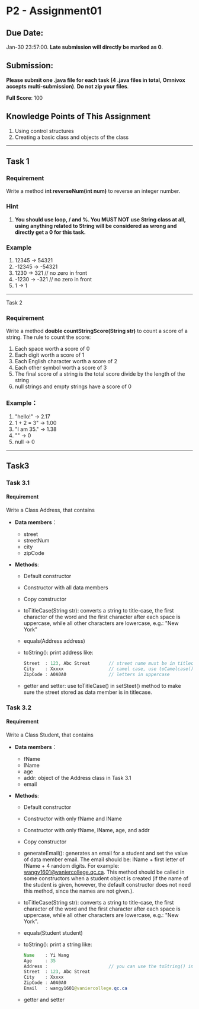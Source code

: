 # P2 - Assignment01

## **Due Date:** 

Jan-30 23:57:00. **Late submission will directly be marked as 0**.

## **Submission:**

**Please submit one .java file for each task (****4 .java files in total****, Omnivox accepts multi-submission)**. **Do not zip your files**.

**Full Score**: 100

## **Knowledge Points**  of  This  Assignment

1. Using control structures 
2. Creating a basic class and objects of the class 

***

## Task 1

### Requirement

Write a method **int reverseNum(int num)** to reverse an integer number. 

### Hint

1. **You should use loop, / and %. You MUST NOT use String class at all, using anything related to String will be considered as wrong and directly get a 0 for this task.**

### Example

1. 12345 -> 54321
2. -12345 -> -54321 
3. 1230 -> 321                 // no zero in front
4. -1230 -> -321              // no zero in front
5. 1 -> 1 

***

Task 2

### Requirement

Write a method **double countStringScore(String str)** to count a score of a string. The rule to count the score:

1. Each space worth a score of 0 
2. Each digit worth a score of 1 
3. Each English character worth a score of 2 
4. Each other symbol worth a score of 3 
5. The final score of a string is the total score divide by the length of the string 
6. null strings and empty strings have a score of 0 

### Example：

1. "hello!" -> 2.17 
2. 1 + 2 = 3" -> 1.00 
3. "I am 35." -> 1.38 
4. \"" -> 0 
5. null -> 0 

***

## Task3

### Task 3.1

#### Requirement

Write a Class Address, that contains 

* **Data members**：

  * street 
  * streetNum 
  * city 
  * zipCode

* **Methods**:

  * Default constructor 

  * Constructor with all data members 

  * Copy constructor

  * toTitleCase(String str): converts a string to title-case, the first character of the word and the first character after each space is uppercase, while all other characters are lowercase, e.g.: "New York"

  * equals(Address address) 

  * toString(): print address like: 

    ```java
    Street  : 123, Abc Streat       // street name must be in titlecase 
    City    : Xxxxx                 // camel case, use toCamelcase() in step 10
    ZipCode : A0A0A0                // letters in uppercase
    ```

  * getter and setter: use toTitleCase() in setSteet() method to make sure the street stored as data member is in titlecase. 

    

### Task 3.2

#### Requirement

Write a Class Student, that contains 

* **Data members**：

  * fName
  * lName 
  * age
  * addr: object of the Address class in Task 3.1
  * email

* **Methods**:

  * Default constructor 

  * Constructor with only fName and lName 

  * Constructor with only fName, lName, age, and addr 

  * Copy constructor

  * generateEmail(): generates an email for a student and set the value of data member email. The email should be: lName + first letter of fName + 4 random digits. For example: wangy1601@vaniercollege.qc.ca. This method should be called in some constructors when a student object is created (if the name of the student is given, however, the default constructor does not need this method, since the names are not given.).

  * toTitleCase(String str): converts a string to title-case, the first character of the word and the first character after each space is uppercase, while all other characters are lowercase, e.g.: "New York".

  * equals(Student student) 

  * toString(): print a string like: 

    ```java
    Name    : Yi Wang
    Age     : 35
    Address : 						// you can use the toString() in the Address class
    Street  : 123, Abc Streat       
    City    : Xxxxx                        
    ZipCode : A0A0A0 
    Email   : wangy1601@vaniercollege.qc.ca
    ```

  * getter and setter

    